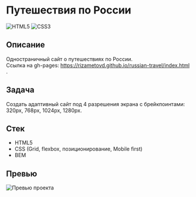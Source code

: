 # Путешествия по России

![HTML5](https://img.shields.io/badge/-HTML5-black?logo=html5)
![CSS3](https://img.shields.io/badge/-CSS3-black?logo=css3)

## Описание
Одностраничный сайт о путешествиях по России. </br>
Ссылка на gh-pages: https://rizametovd.github.io/russian-travel/index.html .

## Задача
Создать адаптивный сайт под 4 разрешения экрана с брейкпоинтами: 320px, 768px, 1024px, 1280px.

## Стек
* HTML5
* CSS (Grid, flexbox, позиционирование, Mobile first)
* BEM

## Превью
![Превью проекта](./public/preview.gif)